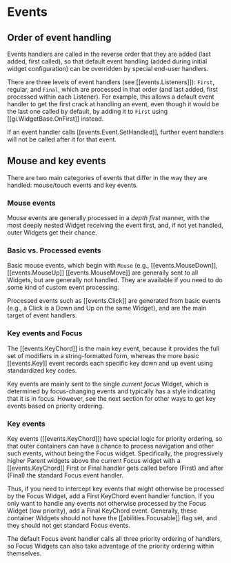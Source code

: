 # Events

## Order of event handling

Events handlers are called in the reverse order that they are added (last added, first called), so that default event handling (added during initial widget configuration) can be overridden by special end-user handlers.

There are three levels of event handlers (see [[events.Listeners]]): `First`, regular, and `Final`, which are processed in that order (and last added, first processed within each Listener). For example, this allows a default event handler to get the first crack at handling an event, even though it would be the last one called by default, by adding it to `First` using [[gi.WidgetBase.OnFirst]] instead.

If an event handler calls [[events.Event.SetHandled]], further event handlers will not be called after it for that event.

## Mouse and key events

There are two main categories of events that differ in the way they are handled: mouse/touch events and key events.

### Mouse events

Mouse events are generally processed in a _depth first_ manner, with the most deeply nested Widget receiving the event first, and, if not yet handled, outer Widgets get their chance.

### Basic vs. Processed events

Basic mouse events, which begin with `Mouse` (e.g., [[events.MouseDown]], [[events.MouseUp]] [[events.MouseMove]] are generally sent to all Widgets, but are generally not handled.  They are available if you need to do some kind of custom event processing.

Processed events such as [[events.Click]] are generated from basic events (e.g., a Click is a Down and Up on the same Widget), and are the main target of event handlers.

### Key events and Focus

The [[events.KeyChord]] is the main key event, because it provides the full set of modifiers in a string-formatted form, whereas the more basic [[events.Key]] event records each specific key down and up event using standardized key codes.

Key events are mainly sent to the single _current focus_ Widget, which is determined by focus-changing events and typically has a style indicating that it is in focus.  However, see the next section for other ways to get key events based on priority ordering.

### Key events

Key events ([[events.KeyChord]]) have special logic for priority ordering, so that outer containers can have a chance to process navigation and other such events, without being the Focus widget.  Specifically, the progressively higher Parent widgets above the current Focus widget with a [[events.KeyChord]] First or Final handler gets called before (First) and after (Final) the standard Focus event handler.

Thus, if you need to intercept key events that might otherwise be processed by the Focus Widget, add a First KeyChord event handler function.  If you only want to handle any events not otherwise processed by the Focus Widget (low priority), add a Final KeyChord event.  Generally, these container Widgets should not have the [[abilities.Focusable]] flag set, and they should not get standard Focus events.

The default Focus event handler calls all three priority ordering of handlers, so Focus Widgets can also take advantage of the priority ordering within themselves.



